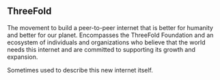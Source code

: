 ## ThreeFold

The movement to build a peer-to-peer internet that is better for humanity and better for our planet. Encompasses the ThreeFold Foundation and an ecosystem of individuals and organizations who believe that the world needs this internet and are committed to supporting its growth and expansion.

Sometimes used to describe this new internet itself.

